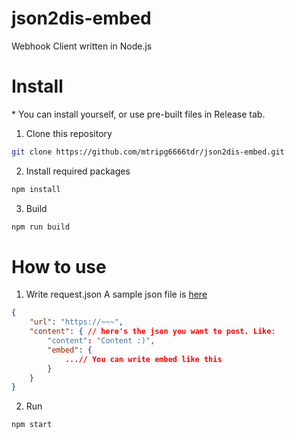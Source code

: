 # json2dis-embed
Webhook Client written in Node.js

# Install
\* You can install yourself, or use pre-built files in Release tab.
1. Clone this repository
```bash
git clone https://github.com/mtripg6666tdr/json2dis-embed.git
```
2. Install required packages
```bash
npm install
```
3. Build
```bash
npm run build
```
# How to use
1. Write request.json
A sample json file is [here](request.json)
```json
{
    "url": "https://~~~",
    "content": { // here's the json you want to post. Like:
        "content": "Content :)",
        "embed": {
            ...// You can write embed like this
        }
    }
}
```
2. Run
```bash
npm start
```